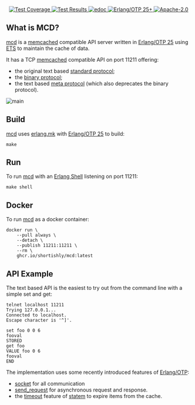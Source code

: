 <br>

<p align="center">
    <a href="https://shortishly.github.io/mcd/cover/">
      <img alt="Test Coverage" src="https://img.shields.io/badge/dynamic/json?url=https%3A%2F%2Fshortishly.github.io%2Fmcd%2Fcover%2Fcoverage.json&query=%24.total&suffix=%25&style=flat-square&label=Test%20Coverage&color=green">
    </a>
    <a href="https://shortishly.github.io/mcd/ct/">
      <img alt="Test Results" src="https://img.shields.io/badge/Tests-Common%20Test-green?style=flat-square">
    </a>
    <a href="https://shortishly.github.io/mcd/edoc/">
      <img alt="edoc" src="https://img.shields.io/badge/Documentation-edoc-green?style=flat-square">
    </a>
    <a href="https://erlang.org/">
      <img alt="Erlang/OTP 25+" src="https://img.shields.io/badge/Erlang%2FOTP-25%2B-green?style=flat-square">
    </a>
    <a href="https://www.apache.org/licenses/LICENSE-2.0">
      <img alt="Apache-2.0" src="https://img.shields.io/github/license/shortishly/mcd?style=flat-square">
    </a>
</p>

## What is MCD?

[mcd][mcd-github] is a [memcached][memcached-org] compatible API
server written in [Erlang/OTP 25][erlang-org] using
[ETS][ets-erlang-org] to maintain the cache of data.

It has a TCP [memcached][memcached-org] compatible API on port 11211
offering:

- the original text based [standard
  protocol][memcached-protocol-text];
- the [binary protocol][memcached-protocol-binary];
- the text based [meta protocol][memcached-protocol-meta] (which
  also deprecates the binary protocol).
  
![main](https://github.com/shortishly/mcd/actions/workflows/main.yml/badge.svg)
  
## Build

[mcd][mcd-github] uses [erlang.mk][erlang-mk] with [Erlang/OTP
25][erlang-org] to build:

```shell
make
```

## Run

To run [mcd][mcd-github] with an [Erlang Shell][erlang-shell]
listening on port 11211:

```shell
make shell
```

## Docker

To run [mcd][mcd-github] as a docker container:

```shell
docker run \
    --pull always \
    --detach \
    --publish 11211:11211 \
    --rm \
    ghcr.io/shortishly/mcd:latest
```

## API Example

The text based API is the easiest to try out from the command line
with a simple set and get:

```shell
telnet localhost 11211
Trying 127.0.0.1...
Connected to localhost.
Escape character is '^]'.

set foo 0 0 6 
fooval
STORED
get foo
VALUE foo 0 6
fooval
END
```

The implementation uses some recently introduced features of
[Erlang/OTP][erlang-org]:

- [socket][erlang-org-socket] for all communication
- [send_request][erlang-org-send-request-4] for asynchronous request
  and response.
- the [timeout][erlang-org-statem-timeout] feature of
  [statem][erlang-org-statem] to expire items from the cache.

[erlang-mk]: https://erlang.mk
[erlang-org-send-request-4]: https://www.erlang.org/doc/man/gen_statem.html#send_request-4
[erlang-org-socket]: https://www.erlang.org/doc/man/socket.html
[erlang-org-statem-timeout]: https://www.erlang.org/doc/man/gen_statem.html#type-timeout_event_type
[erlang-org-statem]: https://www.erlang.org/doc/man/gen_statem.html
[erlang-org]: https://www.erlang.org
[erlang-shell]: https://www.erlang.org/doc/man/shell.html
[ets-erlang-org]: https://www.erlang.org/doc/man/ets.html
[mcd-github]: https://github.com/shortishly/mcd
[memcached-org]: https://memcached.org/
[memcached-protocol-binary]: https://github.com/memcached/memcached/wiki/BinaryProtocolRevamped
[memcached-protocol-meta]: https://github.com/memcached/memcached/wiki/MetaCommands
[memcached-protocol-text]: https://github.com/memcached/memcached/wiki/Commands
